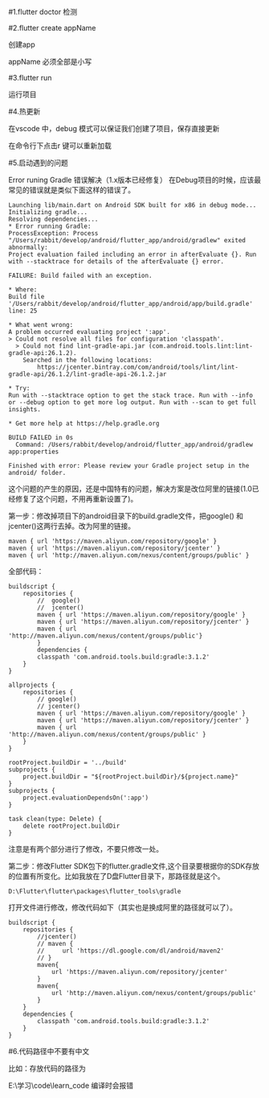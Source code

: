 #1.flutter doctor 检测

#2.flutter create appName
 
 创建app 

 appName 必须全部是小写

 #3.flutter run  
   
   运行项目

#4.热更新

在vscode 中，debug 模式可以保证我们创建了项目，保存直接更新

在命令行下点击r 键可以重新加载

#5.启动遇到的问题

Error runing Gradle 错误解决（1.x版本已经修复）
在Debug项目的时候，应该最常见的错误就是类似下面这样的错误了。

    Launching lib/main.dart on Android SDK built for x86 in debug mode...
    Initializing gradle...
    Resolving dependencies...
    * Error running Gradle:
    ProcessException: Process "/Users/rabbit/develop/android/flutter_app/android/gradlew" exited abnormally:
    Project evaluation failed including an error in afterEvaluate {}. Run with --stacktrace for details of the afterEvaluate {} error.

    FAILURE: Build failed with an exception.

    * Where:
    Build file '/Users/rabbit/develop/android/flutter_app/android/app/build.gradle' line: 25

    * What went wrong:
    A problem occurred evaluating project ':app'.
    > Could not resolve all files for configuration 'classpath'.
      > Could not find lint-gradle-api.jar (com.android.tools.lint:lint-gradle-api:26.1.2).
        Searched in the following locations:
            https://jcenter.bintray.com/com/android/tools/lint/lint-gradle-api/26.1.2/lint-gradle-api-26.1.2.jar

    * Try:
    Run with --stacktrace option to get the stack trace. Run with --info or --debug option to get more log output. Run with --scan to get full insights.

    * Get more help at https://help.gradle.org

    BUILD FAILED in 0s
      Command: /Users/rabbit/develop/android/flutter_app/android/gradlew app:properties

    Finished with error: Please review your Gradle project setup in the android/ folder.
这个问题的产生的原因，还是中国特有的问题，解决方案是改位阿里的链接(1.0已经修复了这个问题，不用再重新设置了)。

第一步：修改掉项目下的android目录下的build.gradle文件，把google() 和 jcenter()这两行去掉。改为阿里的链接。

    maven { url 'https://maven.aliyun.com/repository/google' }
    maven { url 'https://maven.aliyun.com/repository/jcenter' }
    maven { url 'http://maven.aliyun.com/nexus/content/groups/public' }
全部代码：

    buildscript {
        repositories {
            //  google()
            //  jcenter()
            maven { url 'https://maven.aliyun.com/repository/google' }
            maven { url 'https://maven.aliyun.com/repository/jcenter' }
            maven { url 'http://maven.aliyun.com/nexus/content/groups/public'}
            }
            dependencies {
            classpath 'com.android.tools.build:gradle:3.1.2'
        }
    }

    allprojects {
        repositories {
            // google()
            // jcenter()
            maven { url 'https://maven.aliyun.com/repository/google' }
            maven { url 'https://maven.aliyun.com/repository/jcenter' }
            maven { url 'http://maven.aliyun.com/nexus/content/groups/public' }
        }
    }

    rootProject.buildDir = '../build'
    subprojects {
        project.buildDir = "${rootProject.buildDir}/${project.name}"
    }
    subprojects {
        project.evaluationDependsOn(':app')
    }

    task clean(type: Delete) {
        delete rootProject.buildDir
    }

注意是有两个部分进行了修改，不要只修改一处。

第二步：修改Flutter SDK包下的flutter.gradle文件,这个目录要根据你的SDK存放的位置有所变化。比如我放在了D盘Flutter目录下，那路径就是这个。

    D:\Flutter\flutter\packages\flutter_tools\gradle
打开文件进行修改，修改代码如下（其实也是换成阿里的路径就可以了）。

    buildscript {
        repositories {
            //jcenter()
            // maven {
            //     url 'https://dl.google.com/dl/android/maven2'
            // }
            maven{
                url 'https://maven.aliyun.com/repository/jcenter'
            }
            maven{
                url 'http://maven.aliyun.com/nexus/content/groups/public'
            }
        }
        dependencies {
            classpath 'com.android.tools.build:gradle:3.1.2'
        }
    }

#6.代码路径中不要有中文
 
 比如：存放代码的路径为

   E:\\学习\\code\learn_code
   编译时会报错
    